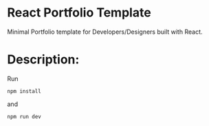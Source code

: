 # React Portfolio Template
Minimal Portfolio template for Developers/Designers built with React.

# Description: 
Run 

``` npm install ``` 

and 

```npm run dev```

